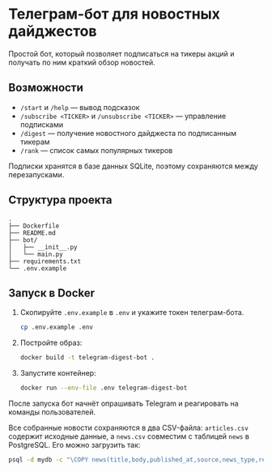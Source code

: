 
# Телеграм-бот для новостных дайджестов

Простой бот, который позволяет подписаться на тикеры акций и получать по ним краткий обзор новостей.

## Возможности
- `/start` и `/help` — вывод подсказок
- `/subscribe <TICKER>` и `/unsubscribe <TICKER>` — управление подписками
- `/digest` — получение новостного дайджеста по подписанным тикерам
- `/rank` — список самых популярных тикеров

Подписки хранятся в базе данных SQLite, поэтому сохраняются между перезапусками.

## Структура проекта
```
.
├── Dockerfile
├── README.md
├── bot/
│   ├── __init__.py
│   └── main.py
├── requirements.txt
└── .env.example
```

## Запуск в Docker
1. Скопируйте `.env.example` в `.env` и укажите токен телеграм-бота.
   ```bash
   cp .env.example .env
   ```
2. Постройте образ:
   ```bash
   docker build -t telegram-digest-bot .
   ```
3. Запустите контейнер:

   ```bash
   docker run --env-file .env telegram-digest-bot
   ```


После запуска бот начнёт опрашивать Telegram и реагировать на команды пользователей.

Все собранные новости сохраняются в два CSV-файла:
`articles.csv` содержит исходные данные, а `news.csv` совместим
с таблицей `news` в PostgreSQL. Его можно загрузить так:

```bash
psql -d mydb -c "\COPY news(title,body,published_at,source,news_type,region,topics,related_markets,macro_sensitive,likely_to_influence,influence_reason) FROM 'news.csv' CSV HEADER"
```

